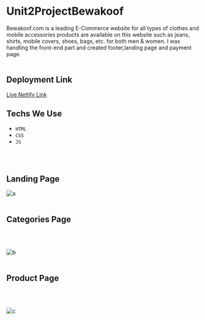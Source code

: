 # Unit2ProjectBewakoof
Bewakoof.com is a leading E-Commerce website for all types of clothes and mobile accessories products are 
available on this website such as jeans, shirts, mobile covers, shoes, bags, etc. for both men &amp; women. I was 
handling the front-end part and created footer,landing page and payment page.
<br/>
<br/>
## Deployment Link
[Live Netlify Link](https://radiant-alpaca-ceefd6.netlify.app/)

## Techs We Use
- `HTML`
- `CSS`
- `JS`
<br/>

<br/>
<h2> Landing Page </h2>

![a](https://user-images.githubusercontent.com/100849820/205709364-fb3677f6-6499-4990-96d7-d027ea56b409.png)
<br/>
<br/>
<h2> Categories Page </h2>
<br/>
<br/>

![b](https://user-images.githubusercontent.com/100849820/205709413-f40a891b-16a0-464c-b536-b9643bed4da6.png)
<br/>
<br/>
<h2> Product Page </h2>
<br/>
<br/>

![c](https://user-images.githubusercontent.com/100849820/205709419-4c2ab88b-5832-429b-a38e-01531920c002.png)
